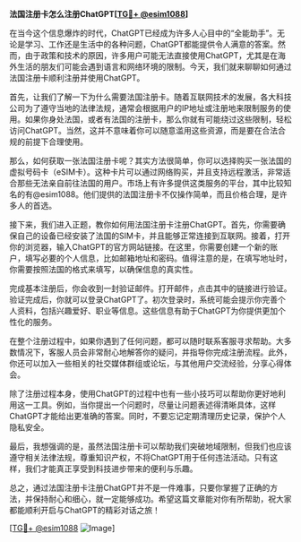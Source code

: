 **法国注册卡怎么注册ChatGPT[[TG💪+ @esim1088](https://t.me/s/esim1088)]**

在当今这个信息爆炸的时代，ChatGPT已经成为许多人心目中的“全能助手”。无论是学习、工作还是生活中的各种问题，ChatGPT都能提供令人满意的答案。然而，由于政策和技术的原因，许多用户可能无法直接使用ChatGPT，尤其是在海外生活的朋友们可能会遇到语言和网络环境的限制。今天，我们就来聊聊如何通过法国注册卡顺利注册并使用ChatGPT。

首先，让我们了解一下为什么需要法国注册卡。随着互联网技术的发展，各大科技公司为了遵守当地的法律法规，通常会根据用户的IP地址或注册地来限制服务的使用。如果你身处法国，或者有法国的注册卡，那么你就有可能绕过这些限制，轻松访问ChatGPT。当然，这并不意味着你可以随意滥用这些资源，而是要在合法合规的前提下合理使用。

那么，如何获取一张法国注册卡呢？其实方法很简单，你可以选择购买一张法国的虚拟号码卡（eSIM卡）。这种卡片可以通过网络购买，并且支持远程激活，非常适合那些无法亲自前往法国的用户。市场上有许多提供这类服务的平台，其中比较知名的有@esim1088。他们提供的法国注册卡不仅操作简单，而且价格合理，是许多人的首选。

接下来，我们进入正题，教你如何用法国注册卡注册ChatGPT。首先，你需要确保自己的设备已经安装了法国的SIM卡，并且能够正常连接到互联网。接着，打开你的浏览器，输入ChatGPT的官方网站链接。在这里，你需要创建一个新的账户，填写必要的个人信息，比如邮箱地址和密码。值得注意的是，在填写地址时，你需要按照法国的格式来填写，以确保信息的真实性。

完成基本注册后，你会收到一封验证邮件。打开邮件，点击其中的链接进行验证。验证完成后，你就可以登录ChatGPT了。初次登录时，系统可能会提示你完善个人资料，包括兴趣爱好、职业等信息。这些信息有助于ChatGPT为你提供更加个性化的服务。

在整个注册过程中，如果你遇到了任何问题，都可以随时联系客服寻求帮助。大多数情况下，客服人员会非常耐心地解答你的疑问，并指导你完成注册流程。此外，你还可以加入一些相关的社交媒体群组或论坛，与其他用户交流经验，分享心得体会。

除了注册过程本身，使用ChatGPT的过程中也有一些小技巧可以帮助你更好地利用这一工具。例如，当你提出一个问题时，尽量让问题表述得清晰具体，这样ChatGPT才能给出更准确的答案。同时，不要忘记定期清理历史记录，保护个人隐私安全。

最后，我想强调的是，虽然法国注册卡可以帮助我们突破地域限制，但我们也应该遵守相关法律法规，尊重知识产权，不将ChatGPT用于任何违法活动。只有这样，我们才能真正享受到科技进步带来的便利与乐趣。

总之，通过法国注册卡注册ChatGPT并不是一件难事，只要你掌握了正确的方法，并保持耐心和细心，就一定能够成功。希望这篇文章能对你有所帮助，祝大家都能顺利开启与ChatGPT的精彩对话之旅！

[[TG💪+ @esim1088](https://t.me/s/esim1088) ![Image](https://i.postimg.cc/4NQfJmqS/Snipaste-2025-05-13-00-14-12.png)]